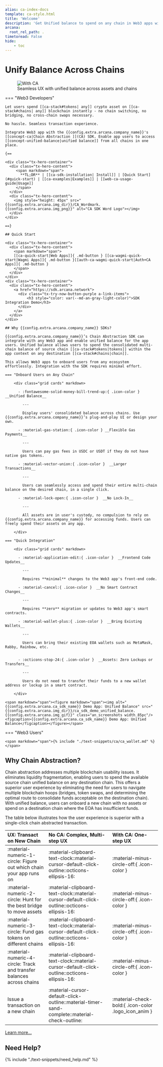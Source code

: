 ```yaml
---
alias: ca-index-docs
template: ca-style.html
title: 'Welcome'
description: 'Get Unified balance to spend on any chain in Web3 apps with Arcana Network Chain Abstraction.'
arcana:
  root_rel_path: .
timetoread: False
hide: 
    - toc
---
```


# Unify Balance Across Chains

<figure markdown="span">
  <img alt="With CA" src="{{config.extra.arcana.img_dir}}/an_ca_landing.{{config.extra.arcana.img_png}}" class="an_screenshots"/>
  <figcaption>Seamless UX with unified balance across assets and chains</figcaption>
</figure>

=== "Web3 Developers"

    Let users spend [[ca-stack#tokens| any]] crypto asset on [[ca-stack#chains| any]] blockchain instantly - no chain switching, no bridging, no cross-chain swaps necessary. 
    
    No hassle. Seamless transaction experience.
    
    Integrate Web3 app with the {{config.extra.arcana.company_name}}'s [[concept-ca|Chain Abstraction ]](CA) SDK. Enable app users to access [[concept-unified-balance|unified balance]] from all chains in one place.

    {==

    <div class="tx-hero-container">
      <div class="tx-hero-content">
         <span markdown="span">
           **TL;DR** | [[ca-sdk-installation| Install]] | [Quick Start](#quick-start) | [[ca-examples|Examples]] | [[web-ca-usage-guide|Usage]]
         </span>
      </div>
      <div class="tx-hero-content">
        <img style="height: 45px" src="{{config.extra.arcana.img_dir}}/CA_Wordmark.{{config.extra.arcana.img_png}}" alt="CA SDK Word Logo"></img>
      </div>
    </div>

    ==}

    ## Quick Start

    <div class="tx-hero-container">
      <div class="tx-hero-content">
        <span markdown="span">
        [[ca-quick-start|Web Apps]]{ .md-button } [[ca-wagmi-quick-start|Wagmi Apps]]{ .md-button }[[auth-ca-wagmi-quick-start|Auth+CA Apps]]{ .md-button }
        </span>
      </div>
    </div>
    <div class="tx-hero-container">
      <div class="tx-hero-content">
        <a href="https://sdk.arcana.network">
          <div class="tx-try-now-button-purple a-link-items">
              <h3 style="color: var(--md-an-gray-light-color)">SDK Integration Demo</h3>
          </div>
        </a>
      </div>
    </div>

    ## Why {{config.extra.arcana.company_name}} SDKs?

    {{config.extra.arcana.company_name}}’s Chain Abstraction SDK can integrate with any Web3 app and enable unified balance for the app users. Unified balance allows users to spend the consolidated multi-chain balance of source chain [[ca-stack#tokens|tokens]] within the app context on any destination [[ca-stack#chains|chain]]. 
    
    This allows Web3 apps to onboard users from any ecosystem effortlessly. Integration with the SDK requires minimal effort.

    === "Onboard Users on Any Chain"

        <div class="grid cards" markdown>

          - :fontawesome-solid-money-bill-trend-up:{ .icon-color } __Unified Balance__

            ---

            Display users' consolidated balance across chains. Use {{config.extra.arcana.company_name}}’s plug-and-play UI or design your own.

          - :material-gas-station:{ .icon-color } __Flexible Gas Payments__

            ---

            Users can pay gas fees in USDC or USDT if they do not have native gas tokens.

          - :material-vector-union:{ .icon-color }  __Larger Transactions__

            ---

            Users can seamlessly access and spend their entire multi-chain balance on the desired chain, in a single click.
            
          - :material-lock-open:{ .icon-color }  __No Lock-In__

            ---

            All assets are in user's custody, no compulsion to rely on {{config.extra.arcana.company_name}} for accessing funds. Users can freely spend their assets on any app.

        </div>

    === "Quick Integration"

        <div class="grid cards" markdown>

          - :material-application-edit:{ .icon-color }  __Frontend Code Updates__

            ---

            Requires **minimal** changes to the Web3 app's front-end code.

          - :material-cancel:{ .icon-color }  __No Smart Contract Changes__
          
            ---
            
            Requires **zero** migration or updates to Web3 app's smart contracts.

          - :material-wallet-plus:{ .icon-color }  __Bring Existing Wallets__
          
            ---
            
            Users can bring their existing EOA wallets such as MetaMask, Rabby, Rainbow, etc.

          
          - :octicons-stop-24:{ .icon-color }  __Assets: Zero Lockups or Transfers__ 
          
            ---
            
            Users do not need to transfer their funds to a new wallet address or lockup in a smart contract.

        </div>
      
    <span markdown="span"><figure markdown="span"><img alt="{{config.extra.arcana.ca_sdk_name}} Demo App: Unified Balance" src="{{config.extra.arcana.img_dir}}/ca_sdk_demo_unified_balance.{{config.extra.arcana.img_gif}}" class="an_screenshots width_85pc"/><figcaption>{{config.extra.arcana.ca_sdk_name}} Demo App: Unified Balance</figcaption></figure></span>

=== "Web3 Users"

    <span markdown="span">{% include "./text-snippets/ca/ca_wallet.md" %}</span>

## Why Chain Abstraction?

Chain abstraction addresses multiple blockchain usability issues. It eliminates liquidity fragmentation, enabling users to spend the available source chain unified balance on any destination chain. This offers a superior user experience by eliminating the need for users to navigate multiple blockchain hoops (bridges, token swaps, and determining the optimal route to consolidate funds acceptable on the destination chain). With unified balance, users can onboard a new chain with no assets or spend on a destination chain where the EOA has insufficient funds.

The table below illustrates how the user experience is superior with a single-click chain abstracted transaction.

| UX: Transact on New Chain     |  No CA: Complex, Multi-step UX   |  With CA: One-step UX |
| :---------- | :----------------------------------- | :-----------------------|
| :material-numeric-1-circle: Figure out which chain your app runs on       | :material-clipboard-text-clock::material-cursor-default-click-outline::octicons-ellipsis-16: | :material-minus-circle-off:{ .icon-color } |
| :material-numeric-2-circle: Hunt for the best bridge to move assets     | :material-clipboard-text-clock::material-cursor-default-click-outline::octicons-ellipsis-16:  | :material-minus-circle-off:{ .icon-color } |
| :material-numeric-3-circle: Fund gas tokens on different chains   | :material-clipboard-text-clock::material-cursor-default-click-outline::octicons-ellipsis-16:  | :material-minus-circle-off:{ .icon-color } |
| :material-numeric-4-circle: Track and transfer balances across chains   | :material-clipboard-text-clock::material-cursor-default-click-outline::octicons-ellipsis-16:  | :material-minus-circle-off:{ .icon-color } |
| Issue a transaction on a new chain  | :material-cursor-default-click-outline::material-timer-sand-complete::material-check-outline: | :material-check-bold:{ .icon-color .logo_icon_anim } |

[Learn more...](https://blog.arcana.network/)

## Need Help?

{% include "./text-snippets/need_help.md" %}
